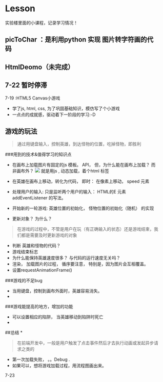 # Lesson
实验楼里面的小课程，记录学习情况！
## picToChar ：是利用python 实现 图片转字符画的代码
## HtmlDeomo（未完成）
## 7-22 暂时停滞

7-19 :HTML5 Canvas小游戏
* 学了js, html, css, 为了巩固基础知识，模仿写了个小游戏
* 一点点的成就感，驱动着下一阶段的学习:-D

## 游戏的玩法
> 通过用键盘输入，控制英雄，到达怪物的位置，吃掉怪物，即胜利


###用到的技术&值得学习的知识点

* 在画布上加载图片有固定的js 模板。 API， 但，为什么能在画布上加载？ 而非画布外？
   <img src="images/background.png" >    就是用js , 动态加载，着个html 标签
* 在英雄在画布上移动，转化为代码， 即时： 在像素上移动， speed 元素
*  处理用户的输入: 只是监听两个用户的输入： HTML的E 元素
    addEventListener  的写法。 

* 开始新的一轮游戏: 英雄位置的初始化， 怪物位置的初始化（随机） 的实现
* 更新对象？ 为什么？
> 在游戏的过程中，不管是用户在玩（有正确输入的状态）还是游戏结束，我们都是需要及时更新游戏的对象
* 判断 英雄和怪物的代码？
* 游戏结束标志
* 为什么能保持英雄速度很多？ 与代码的运行速度无关吗？
* 渲染， 加载图片的过程， 循序要注意， 特别是，因为图片会互相覆盖。
* 设置requestAnimationFrame()

###游戏的不足bug
* 当用键盘，控制到画布外面时，英雄容易消失。
* 


###游戏能提高的地方，增加的功能
* 可以设置相应的陷阱， 当英雄移动到陷阱时死亡
* 


##总结
* 
> 在前端开发中，一般是用户触发了点击事件然后才去执行动画或发起异步请求之类的

* 第一次加载失败， 。。Debug .
* 如果可以，想将游戏加载过程，用流程图画出来。

7-23
